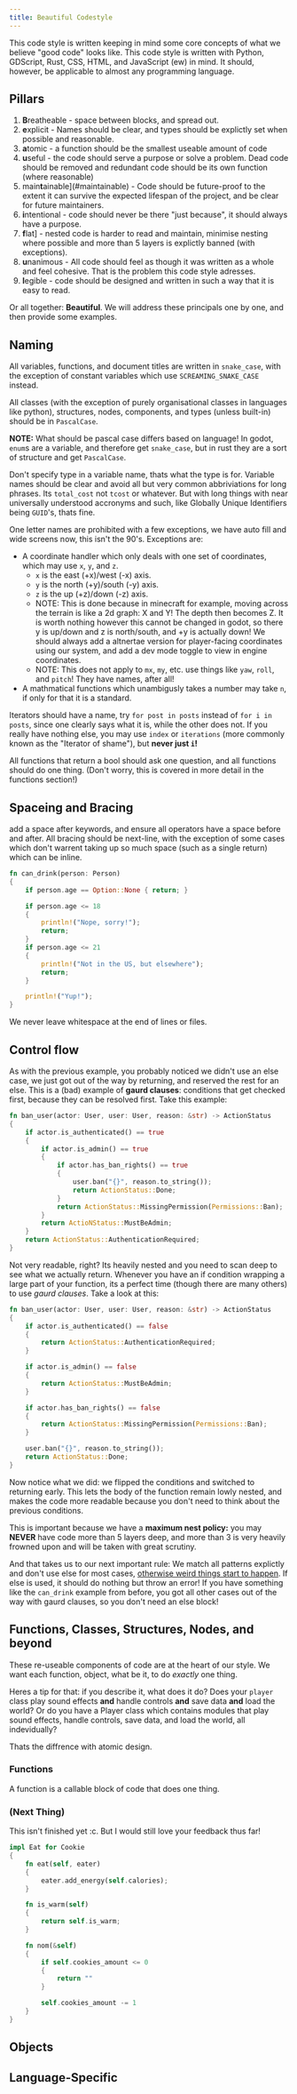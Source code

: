 ```yaml
---
title: Beautiful Codestyle
---
```


This code style is written keeping in mind some core concepts of what we believe "good code" looks like. This code style is written with Python, GDScript, Rust, CSS, HTML, and JavaScript (ew) in mind. It should, however, be applicable to almost any programming language. 

## Pillars

1. **B**reatheable - space between blocks, and spread out. 
2. **e**xplicit - Names should be clear, and types should be explictly set when possible and reasonable. 
3. **a**tomic - a function should be the smallest useable amount of code
4. **u**seful - the code should serve a purpose or solve a problem. Dead code should be removed and redundant code should be its own function (where reasonable)
5. main**t**ainable](#maintainable) - Code should be future-proof to the extent it can survive the expected lifespan of the project, and be clear for future maintainers. 
6. **i**ntentional - code should never be there "just because", it should always have a purpose. 
7. **f**lat] - nested code is harder to read and maintain, minimise nesting where possible and more than 5 layers is explictly banned (with exceptions).
8. **u**nanimous - All code should feel as though it was written as a whole and feel cohesive. That is the problem this code style adresses. 
9. **l**egible - code should be designed and written in such a way that it is easy to read.

Or all together: **Beautiful**. We will address these principals one by one, and then provide some examples. 

## Naming

All variables, functions, and document titles are written in `snake_case`, with the exception of constant variables which use `SCREAMING_SNAKE_CASE` instead.

All classes (with the exception of purely organisational classes in languages like python), structures, nodes, components, and types (unless built-in) should be in `PascalCase`.

**NOTE:** What should be pascal case differs based on language! In godot, `enum`s are a variable, and therefore get `snake_case`, but in rust they are a sort of structure and get `PascalCase`.

Don't specify type in a variable name, thats what the type is for. Variable names should be clear and avoid all but very common abbriviations for long phrases. Its `total_cost` not `tcost` or whatever. But with long things with near universally understood accronyms and such, like Globally Unique Identifiers being `GUID`'s, thats fine.

One letter names are prohibited with a few exceptions, we have auto fill and wide screens now, this isn't the 90's. Exceptions are:
- A coordinate handler which only deals with one set of coordinates, which may use `x`, `y`, and `z`.
    - `x` is the east (+x)/west (-x) axis.
    - `y` is the north (+y)/south (-y) axis.
    - `z` is the up (+z)/down (-z) axis.
    - NOTE: This is done because in minecraft for example, moving across the terrain is like a 2d graph: X and Y! The depth then becomes Z. It is worth nothing however this cannot be changed in godot, so there y is up/down and z is north/south, and +y is actually down! We should always add a altnertae version for player-facing coordinates using our system, and add a dev mode toggle to view in engine coordinates.
    - NOTE: This does not apply to `mx`, `my`, etc. use things like `yaw`, `roll`, and `pitch`! They have names, after all!
- A mathmatical functions which unambigusly takes a number may take `n`, if only for that it is a standard.

Iterators should have a name, try `for post in posts` instead of `for i in posts`, since one clearly says what it is, while the other does not. If you really have nothing else, you may use `index` or `iterations` (more commonly known as the "Iterator of shame"), but **never just `i`!**

All functions that return a bool should ask one question, and all functions should do one thing. (Don't worry, this is covered in more detail in the functions section!)

## Spaceing and Bracing

add a space after keywords, and ensure all operators have a space before and after. All bracing should be next-line, with the exception of some cases which don't warrent taking up so much space (such as a single return) which can be inline.

```rust
fn can_drink(person: Person)
{
    if person.age == Option::None { return; }

    if person.age <= 18
    {
        println!("Nope, sorry!");
        return;
    }
    if person.age <= 21
    {
        println!("Not in the US, but elsewhere");
        return;
    }

    println!("Yup!");
}
```

We never leave whitespace at the end of lines or files.

## Control flow

As with the previous example, you probably noticed we didn't use an else case, we just got out of the way by returning, and reserved the rest for an else. This is a (bad) example of **gaurd clauses**: conditions that get checked first, because they can be resolved first. Take this example:

```rust
fn ban_user(actor: User, user: User, reason: &str) -> ActionStatus
{
    if actor.is_authenticated() == true
    {
        if actor.is_admin() == true
        {
            if actor.has_ban_rights() == true
            {
                user.ban("{}", reason.to_string());
                return ActionStatus::Done;
            }
            return ActionStatus::MissingPermission(Permissions::Ban);
        }
        return ActioNStatus::MustBeAdmin;
    }
    return ActionStatus::AuthenticationRequired;
}
```

Not very readable, right? Its heavily nested and you need to scan deep to see what we actually return. Whenever you have an if condition wrapping a large part of your function, its a perfect time (though there are many others) to use *gaurd clauses*. Take a look at this:

```rust
fn ban_user(actor: User, user: User, reason: &str) -> ActionStatus
{
    if actor.is_authenticated() == false
    {
        return ActionStatus::AuthenticationRequired;
    }

    if actor.is_admin() == false
    {
        return ActionStatus::MustBeAdmin;
    }

    if actor.has_ban_rights() == false
    {
        return ActionStatus::MissingPermission(Permissions::Ban);
    }

    user.ban("{}", reason.to_string());
    return ActionStatus::Done;
}
```

Now notice what we did: we flipped the conditions and switched to returning early. This lets the body of the function remain lowly nested, and makes the code more readable because you don't need to think about the previous conditions.

This is important because we have a **maximum nest policy:** you may **NEVER** have code more than 5 layers deep, and more than 3 is very heavily frowned upon and will be taken with great scrutiny.

And that takes us to our next important rule: We match all patterns explictly and don't use else for most cases, [otherwise weird things start to happen](https://youtu.be/s7GTiBs3hRw?si=wRXHzjnKz7W6gPKm&t=63). If else is used, it should do nothing but throw an error! If you have something like the `can_drink` example from before, you got all other cases out of the way with gaurd clauses, so you don't need an else block!

## Functions, Classes, Structures, Nodes, and beyond

These re-useable components of code are at the heart of our style. We want each function, object, what be it, to do *exactly* one thing.

Heres a tip for that: if you describe it, what does it do? Does your `player` class play sound effects **and** handle controls **and** save data **and** load the world? Or do you have a Player class which contains modules that play sound effects, handle controls, save data, and load the world, all indevidually?

Thats the diffrence with atomic design.

### Functions

A function is a callable block of code that does one thing. 

### (Next Thing)

This isn't finished yet :c. But I would still love your feedback thus far!

```rust
impl Eat for Cookie
{
    fn eat(self, eater)
    {
        eater.add_energy(self.calories);
    }

    fn is_warm(self)
    {
        return self.is_warm;
    }

    fn nom(&self)
    {
        if self.cookies_amount <= 0
        {
            return ""
        }

        self.cookies_amount -= 1
    }
}
```

## Objects

## Language-Specific